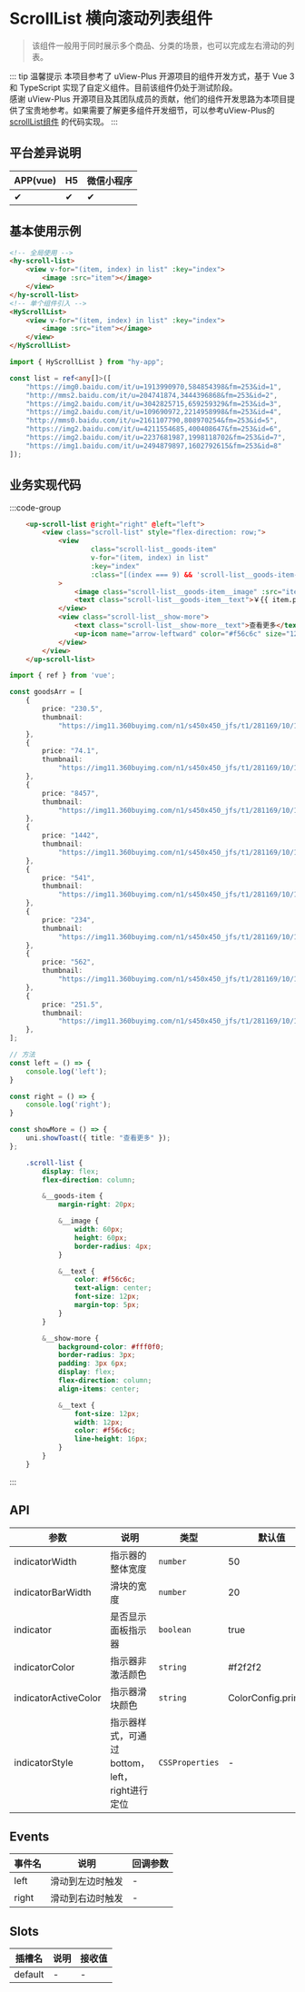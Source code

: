 # ScrollList 横向滚动列表组件
> 该组件一般用于同时展示多个商品、分类的场景，也可以完成左右滑动的列表。

::: tip 温馨提示
本项目参考了 uView-Plus 开源项目的组件开发方式，基于 Vue 3 和 TypeScript 实现了自定义组件。目前该组件仍处于测试阶段。<br>
感谢 uView-Plus 开源项目及其团队成员的贡献，他们的组件开发思路为本项目提供了宝贵地参考。如果需要了解更多组件开发细节，可以参考uView-Plus的 [scrollList组件](https://uiadmin.net/uview-plus/components/scroll.html) 的代码实现。
:::

## 平台差异说明

| APP(vue) | H5 | 微信小程序 |
|-----|----|-------|
| ✔   | ✔  | ✔     |

## 基本使用示例

```html
<!-- 全局使用 -->
<hy-scroll-list>
    <view v-for="(item, index) in list" :key="index">
        <image :src="item"></image>
    </view>
</hy-scroll-list>
<!-- 单个组件引入 -->
<HyScrollList>
    <view v-for="(item, index) in list" :key="index">
        <image :src="item"></image>
    </view>
</HyScrollList>
```
```ts
import { HyScrollList } from "hy-app";

const list = ref<any[]>([
    "https://img0.baidu.com/it/u=1913990970,584854398&fm=253&id=1",
    "http://mms2.baidu.com/it/u=204741874,3444396868&fm=253&id=2",
    "https://img2.baidu.com/it/u=3042825715,659259329&fm=253&id=3",
    "https://img2.baidu.com/it/u=109690972,2214958998&fm=253&id=4",
    "http://mms0.baidu.com/it/u=2161107790,808970254&fm=253&id=5",
    "https://img2.baidu.com/it/u=4211554685,400408647&fm=253&id=6",
    "https://img2.baidu.com/it/u=2237681987,1998118702&fm=253&id=7",
    "https://img1.baidu.com/it/u=2494879897,1602792615&fm=253&id=8"
]);
```

## 业务实现代码

:::code-group
```html [vue]
    <up-scroll-list @right="right" @left="left">
        <view class="scroll-list" style="flex-direction: row;">
            <view
                    class="scroll-list__goods-item"
                    v-for="(item, index) in list"
                    :key="index"
                    :class="[(index === 9) && 'scroll-list__goods-item--no-margin-right']"
            >
                <image class="scroll-list__goods-item__image" :src="item.thumb"></image>
                <text class="scroll-list__goods-item__text">￥{{ item.price }}</text>
            </view>
            <view class="scroll-list__show-more">
                <text class="scroll-list__show-more__text">查看更多</text>
                <up-icon name="arrow-leftward" color="#f56c6c" size="12"></up-icon>
            </view>
        </view>
    </up-scroll-list>
```

```ts [index.ts]
import { ref } from 'vue';

const goodsArr = [
    {
        price: "230.5",
        thumbnail:
            "https://img11.360buyimg.com/n1/s450x450_jfs/t1/281169/10/14028/31748/67ecf51dF384c5bd6/1ec0c214ea7a914e.png",
    },
    {
        price: "74.1",
        thumbnail:
            "https://img11.360buyimg.com/n1/s450x450_jfs/t1/281169/10/14028/31748/67ecf51dF384c5bd6/1ec0c214ea7a914e.png",
    },
    {
        price: "8457",
        thumbnail:
            "https://img11.360buyimg.com/n1/s450x450_jfs/t1/281169/10/14028/31748/67ecf51dF384c5bd6/1ec0c214ea7a914e.png",
    },
    {
        price: "1442",
        thumbnail:
            "https://img11.360buyimg.com/n1/s450x450_jfs/t1/281169/10/14028/31748/67ecf51dF384c5bd6/1ec0c214ea7a914e.png",
    },
    {
        price: "541",
        thumbnail:
            "https://img11.360buyimg.com/n1/s450x450_jfs/t1/281169/10/14028/31748/67ecf51dF384c5bd6/1ec0c214ea7a914e.png",
    },
    {
        price: "234",
        thumbnail:
            "https://img11.360buyimg.com/n1/s450x450_jfs/t1/281169/10/14028/31748/67ecf51dF384c5bd6/1ec0c214ea7a914e.png",
    },
    {
        price: "562",
        thumbnail:
            "https://img11.360buyimg.com/n1/s450x450_jfs/t1/281169/10/14028/31748/67ecf51dF384c5bd6/1ec0c214ea7a914e.png",
    },
    {
        price: "251.5",
        thumbnail:
            "https://img11.360buyimg.com/n1/s450x450_jfs/t1/281169/10/14028/31748/67ecf51dF384c5bd6/1ec0c214ea7a914e.png",
    },
];

// 方法  
const left = () => {
    console.log('left');
}

const right = () => {
    console.log('right');
}

const showMore = () => {
    uni.showToast({ title: "查看更多" });
};
```

```scss [index.scss]
    .scroll-list {
        display: flex;
        flex-direction: column;

        &__goods-item {
            margin-right: 20px;

            &__image {
                width: 60px;
                height: 60px;
                border-radius: 4px;
            }

            &__text {
                color: #f56c6c;
                text-align: center;
                font-size: 12px;
                margin-top: 5px;
            }
        }

        &__show-more {
            background-color: #fff0f0;
            border-radius: 3px;
            padding: 3px 6px;
            display: flex;
            flex-direction: column;
            align-items: center;

            &__text {
                font-size: 12px;
                width: 12px;
                color: #f56c6c;
                line-height: 16px;
            }
        }
    }
```
:::

## API

| 参数                   | 说明                             | 类型              | 默认值                 |
|----------------------|--------------------------------|-----------------|---------------------|
| indicatorWidth       | 指示器的整体宽度                       | `number`        | 50                  |
| indicatorBarWidth    | 滑块的宽度                          | `number`        | 20                  |
| indicator            | 是否显示面板指示器                      | `boolean`       | true                |
| indicatorColor       | 指示器非激活颜色                       | `string`        | #f2f2f2             |
| indicatorActiveColor | 指示器滑块颜色                        | `string`        | ColorConfig.primary |
| indicatorStyle       | 指示器样式，可通过bottom，left，right进行定位 | `CSSProperties` | -                   |

## Events

| 事件名   | 说明       | 回调参数 |
|-------|----------|------|
| left  | 滑动到左边时触发 | -    |
| right | 滑动到右边时触发 | -    |

## Slots

| 插槽名     | 说明 | 接收值 |
|---------|----|-----|
| default | -  | -   |

<demo-model url="pages/components/scrollList/scrollList"></demo-model>